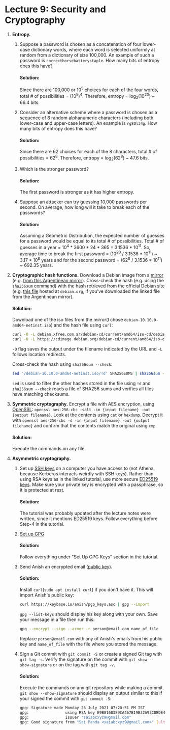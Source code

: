 # Lecture 9: Security and Cryptography

1. **Entropy.**
    1. Suppose a password is chosen as a concatenation of four lower-case
       dictionary words, where each word is selected uniformly at random from a
       dictionary of size 100,000. An example of such a password is
       `correcthorsebatterystaple`. How many bits of entropy does this have?
       #### **Solution:**
       Since there are 100,000 or 10<sup>5</sup> choices for each of the four words, total # of possibilities = (10<sup>5</sup>)<sup>4</sup>.  Therefore, entropy = log<sub>2</sub>(10<sup>20</sup>) ~ 66.4 bits.
    
    2. Consider an alternative scheme where a password is chosen as a sequence
       of 8 random alphanumeric characters (including both lower-case and
       upper-case letters). An example is `rg8Ql34g`. How many bits of entropy
       does this have?
       #### **Solution:**
       Since there are 62 choices for each of the 8 characters, total # of possibilities = 62<sup>8</sup>. Therefore, entropy = log<sub>2</sub>(62<sup>8</sup>) ~ 47.6 bits.

    3. Which is the stronger password?
        #### **Solution:**
        The first password is stronger as it has higher entropy.

    4. Suppose an attacker can try guessing 10,000 passwords per second. On
       average, how long will it take to break each of the passwords?
       #### **Solution:**
       Assuming a Geometric Distribution, the expected number of guesses for a password would be equal to its total # of possibilities. Total # of guesses in a year = 10<sup>4</sup> * 3600 * 24 * 365 = 3.1536 * 10<sup>11</sup>. So, average time to break the first password = (10<sup>20</sup> / 3.1536 * 10<sup>11</sup>) ~ 3.17 * 10<sup>8</sup> years and for the second password = (62<sup>8</sup> / 3.1536 * 10<sup>11</sup>) ~ 692.35 years.


2. **Cryptographic hash functions.** Download a Debian image from a
   [mirror](https://www.debian.org/CD/http-ftp/) (e.g. [from this Argentinean
   mirror](http://debian.xfree.com.ar/debian-cd/current/amd64/iso-cd/)).
   Cross-check the hash (e.g. using the `sha256sum` command) with the hash
   retrieved from the official Debian site (e.g. [this
   file](https://cdimage.debian.org/debian-cd/current/amd64/iso-cd/SHA256SUMS)
   hosted at `debian.org`, if you've downloaded the linked file from the
   Argentinean mirror).
   #### **Solution:**
   Download one of the iso files from the mirror(I chose `debian-10.10.0-amd64-netinst.iso`) and the hash file using `curl`:
   ```bash
   curl -O -L debian.xfree.com.ar/debian-cd/current/amd64/iso-cd/debian-10.10.0-amd64-netinst.iso
   curl -O -L https://cdimage.debian.org/debian-cd/current/amd64/iso-cd/SHA256SUMS
   ```
   `-O` flag saves the output under the filename indicated by the URL and `-L` follows location redirects.

   Cross-check the hash using `sha256sum --check`:
   ```bash
   sed '/debian-10.10.0-amd64-netinst.iso/!d' SHA256SUMS | sha256sum --check
   ```
   `sed` is used to filter the other hashes stored in the file using `!d` and `sha256sum --check` reads a file of SHA256 sums and verifies all files have matching checksums.

3. **Symmetric cryptography.** Encrypt a file with AES encryption, using
   [OpenSSL](https://www.openssl.org/): `openssl aes-256-cbc -salt -in {input
   filename} -out {output filename}`. Look at the contents using `cat` or
   `hexdump`. Decrypt it with `openssl aes-256-cbc -d -in {input filename} -out
   {output filename}` and confirm that the contents match the original using
   `cmp`.
   #### **Solution:**
   Execute the commands on any file.
   

4. **Asymmetric cryptography.**
    1. Set up [SSH
       keys](https://www.digitalocean.com/community/tutorials/how-to-set-up-ssh-keys--2)
       on a computer you have access to (not Athena, because Kerberos interacts
       weirdly with SSH keys). Rather than using RSA keys as in the linked
       tutorial, use more secure [ED25519
       keys](https://wiki.archlinux.org/index.php/SSH_keys#Ed25519). Make sure
       your private key is encrypted with a passphrase, so it is protected at
       rest.
       #### **Solution:**
       The tutorial was probably updated after the lecture notes were written, since it mentions ED25519 keys. Follow everything before Step-4 in the tutorial.
       
    2. [Set up GPG](https://www.digitalocean.com/community/tutorials/how-to-use-gpg-to-encrypt-and-sign-messages)
       #### **Solution:**
       Follow everything under "Set Up GPG Keys" section in the tutorial.

    3. Send Anish an encrypted email ([public key](https://keybase.io/anish)).
       #### **Solution:**
       Install `curl`(`sudo apt install curl`) if you don't have it.
       This will import Anish's public key:
       ```bash
       curl https://keybase.io/anish/pgp_keys.asc | gpg --import
       ```
       `gpg --list-keys` should display his key along with your own.
       Save your message in a file then run this:
       ```bash
       gpg --encrypt --sign --armor -r person@email.com name_of_file
       ```
       Replace `person@email.com` with any of Anish's emails from his public key and `name_of_file` with the file where you stored the message.

    4. Sign a Git commit with `git commit -S` or create a signed Git tag with
       `git tag -s`. Verify the signature on the commit with `git show --show-signature` or on the tag with `git tag -v`.
       #### **Solution:**
       Execute the commands on any git repository while making a commit. `git show --show-signature` should display an output similar to this if your signed the commit with `git commit -S`:
       ```bash
       gpg: Signature made Monday 26 July 2021 07:20:51 PM IST
       gpg:                using RSA key E9B81683E9CA467B19B32A93CDBDE4073CCE941E
       gpg:                issuer "saiabcxyz9@gmail.com"
       gpg: Good signature from "Sai Panda <saiabcxyz9@gmail.com>" [ultimate]
       ```
